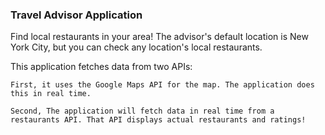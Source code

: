 ### Travel Advisor Application

Find local restaurants in your area! The advisor's default location is New York City, but you can check any location's local restaurants. 

This application fetches data from two APIs: 

	First, it uses the Google Maps API for the map. The application does this in real time. 

	Second, The application will fetch data in real time from a restaurants API. That API displays actual restaurants and ratings! 
